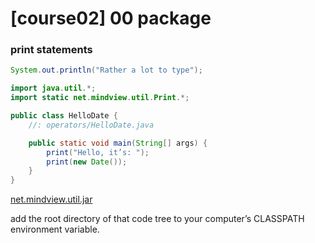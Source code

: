 # \[course02] 00 package

### print statements

```java
System.out.println("Rather a lot to type");
```

```java
import java.util.*;
import static net.mindview.util.Print.*;

public class HelloDate {
    //: operators/HelloDate.java

    public static void main(String[] args) {
        print("Hello, it’s: ");
        print(new Date());
    }
}
```

[net.mindview.util.jar](https://ossp.pengjunjie.com/mweb/net.mindview.util.jar)

add the root directory of that code tree to your computer’s CLASSPATH environment variable.
